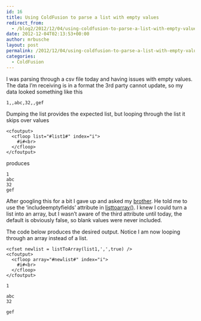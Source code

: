 ```yaml
---
id: 16
title: Using ColdFusion to parse a list with empty values
redirect_from:
  - /blog2/2012/12/04/using-coldfusion-to-parse-a-list-with-empty-values/
date: 2012-12-04T02:13:53+00:00
author: mrbusche
layout: post
permalink: /2012/12/04/using-coldfusion-to-parse-a-list-with-empty-values/
categories:
  - ColdFusion
---
```


I was parsing through a csv file today and having issues with empty values. The data I&#8217;m receiving is in a format the 3rd party cannot update, so my data looked something like this

    1,,abc,32,,gef

Dumping the list provides the expected list, but looping through the list it skips over values

    <cfoutput>
      <cfloop list="#list1#" index="i">
        #i#<br>
      </cfloop>
    </cfoutput>

produces

    1
    abc
    32
    gef

After googling this for a bit I gave up and asked my [brother](http://twitter.com/busches). He told me to use the &#8216;includeemptyfields&#8217; attribute in [listtoarray()](http://help.adobe.com/en_US/ColdFusion/9.0/CFMLRef/WSc3ff6d0ea77859461172e0811cbec22c24-7f0f.html). I knew I could turn a list into an array, but I wasn&#8217;t aware of the third attribute until today, the default is obviously false, so blank values were never included.

The code below produces the desired output. Notice I am now looping through an array instead of a list.

    <cfset newlist = listToArray(list1,',',true) />
    <cfoutput>
      <cfloop array="#newlist#" index="i">
        #i#<br>
      </cfloop>
    </cfoutput>

    1

    abc
    32

    gef
